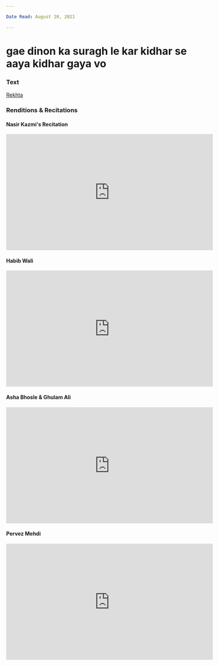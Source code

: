 ```yaml
---

Date Read: August 20, 2021

---
```


# gae dinon ka suragh le kar kidhar se aaya kidhar gaya vo

### Text
[Rekhta](https://www.rekhta.org/ghazals/gae-dinon-kaa-suraag-le-kar-kidhar-se-aayaa-kidhar-gayaa-vo-nasir-kazmi-ghazals?lang=ur)

### Renditions & Recitations

#### Nasir Kazmi's Recitation

<iframe width="560" height="315" src="https://www.youtube.com/embed/v1JU2gDYe2E" title="YouTube video player" frameborder="0" allow="accelerometer; autoplay; clipboard-write; encrypted-media; gyroscope; picture-in-picture" allowfullscreen></iframe>

#### Habib Wali

<iframe width="560" height="315" src="https://www.youtube.com/embed/9neMAA7l7j8" title="YouTube video player" frameborder="0" allow="accelerometer; autoplay; clipboard-write; encrypted-media; gyroscope; picture-in-picture" allowfullscreen></iframe>

#### Asha Bhosle & Ghulam Ali

<iframe width="560" height="315" src="https://www.youtube.com/embed/9TgUgHxoMj8" title="YouTube video player" frameborder="0" allow="accelerometer; autoplay; clipboard-write; encrypted-media; gyroscope; picture-in-picture" allowfullscreen></iframe>

#### Pervez Mehdi

<iframe width="560" height="315" src="https://www.youtube.com/embed/pIHmCGlVDVQ" title="YouTube video player" frameborder="0" allow="accelerometer; autoplay; clipboard-write; encrypted-media; gyroscope; picture-in-picture" allowfullscreen></iframe>

